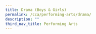 ```yaml
---
title: Drama (Boys & Girls)
permalink: /cca/performing-arts/drama/
description: ""
third_nav_title: Performing Arts
---
```

